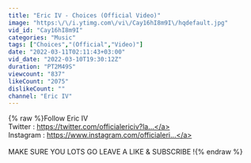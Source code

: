 ```yaml
---
title: "Eric IV - Choices (Official Video)"
image: "https:\/\/i.ytimg.com\/vi\/Cay16hI8m9I\/hqdefault.jpg"
vid_id: "Cay16hI8m9I"
categories: "Music"
tags: ["Choices","(Official","Video)"]
date: "2022-03-11T02:11:43+03:00"
vid_date: "2022-03-10T19:30:12Z"
duration: "PT2M49S"
viewcount: "837"
likeCount: "2075"
dislikeCount: ""
channel: "Eric IV"
---
```

{% raw %}Follow Eric IV <br />Twitter : <a rel="nofollow" target="blank" href="https://twitter.com/officialericiv?la...">https://twitter.com/officialericiv?la...</a><br />Instagram : <a rel="nofollow" target="blank" href="https://www.instagram.com/officialeri...">https://www.instagram.com/officialeri...</a><br /><br />MAKE SURE YOU LOTS GO LEAVE A LIKE &amp; SUBSCRIBE !{% endraw %}
